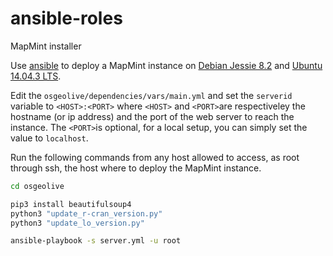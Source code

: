 # ansible-roles
MapMint installer

Use [ansible](http://www.ansible.com/) to deploy a MapMint instance on
[Debian Jessie 8.2](https://www.debian.org/releases/stable/)  and
[Ubuntu 14.04.3 LTS](http://www.ubuntu.com/download/server).

Edit the ```osgeolive/dependencies/vars/main.yml``` and set the ```serverid```
variable to ```<HOST>:<PORT>``` where ```<HOST>``` and ```<PORT>```are
respectiveley the hostname (or ip address) and the port of the web server to
reach the instance. The ```<PORT>```is optional, for a local setup, you can
simply set the value to ```localhost```.

Run the following commands from any host allowed to access, as root
through ssh, the host where to deploy the MapMint instance.

```sh
cd osgeolive

pip3 install beautifulsoup4
python3 "update_r-cran_version.py"
python3 "update_lo_version.py"

ansible-playbook -s server.yml -u root
```
